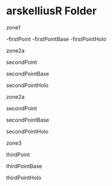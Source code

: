 # arskelliusR Folder

zone1

  -firstPoint
  -firstPointBase
  -firstPointHolo
    
zone2a

  secondPoint
  
  secondPointBase
  
  secondPointHolo
    
zone2a

  secondPoint
  
  secondPointBase
  
  secondPointHolo
    
zone3

  thirdPoint
  
  thirdPointBase
  
  thirdPointHolo 
